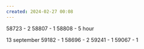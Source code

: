```yaml
---
created: 2024-02-27 00:08
---
```

58723 - 2
58807 - 1
58808 - 5 hour




13 september
59182 - 1
58696 - 2
59241 - 1
59067 - 1


